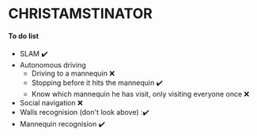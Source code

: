 # CHRISTAMSTINATOR

#### To do list

- SLAM :heavy_check_mark:
- Autonomous driving
    - Driving to a mannequin :x:
    - Stopping before it hits the mannequin :heavy_check_mark:
    - Know which mannequin he has visit, only visiting everyone once :x:  
- Social navigation :x:
- Walls recognision (don't look above) :✔️
- Mannequin recognision :heavy_check_mark:
